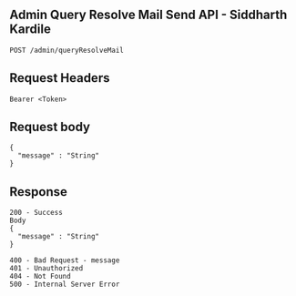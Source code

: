 ## Admin Query Resolve Mail Send API - Siddharth Kardile
```
POST /admin/queryResolveMail
```

## Request Headers
```
Bearer <Token>

```
 
## Request body
```  
{
  "message" : "String"
}
```
## Response
```
200 - Success
Body
{
  "message" : "String"
}

400 - Bad Request - message
401 - Unauthorized
404 - Not Found
500 - Internal Server Error
